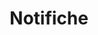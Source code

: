 ---
title: Notifiche
id: notifications

build:
  list: always
  publishResources: true
  render: link

cascade:
  build:
    list: always
    publishResources: true
    render: always
---